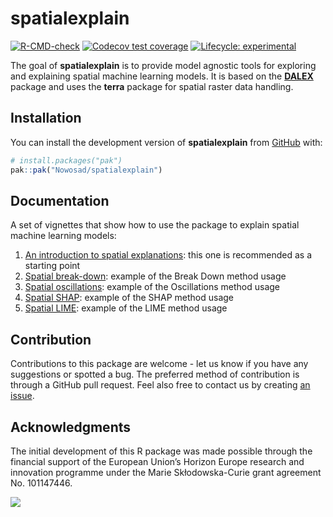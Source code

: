 
<!-- README.md is generated from README.Rmd. Please edit that file -->

# spatialexplain

<!-- badges: start -->

[![R-CMD-check](https://github.com/Nowosad/spatialexplain/workflows/R-CMD-check/badge.svg)](https://github.com/Nowosad/spatialexplain/actions/)
[![Codecov test
coverage](https://codecov.io/gh/Nowosad/spatialexplain/graph/badge.svg)](https://app.codecov.io/gh/Nowosad/spatialexplain)
[![Lifecycle:
experimental](https://img.shields.io/badge/lifecycle-experimental-orange.svg)](https://lifecycle.r-lib.org/articles/stages.html#experimental)
<!-- badges: end -->

The goal of **spatialexplain** is to provide model agnostic tools for
exploring and explaining spatial machine learning models. It is based on
the [**DALEX**](https://modeloriented.github.io/DALEX/) package and uses
the **terra** package for spatial raster data handling.

## Installation

You can install the development version of **spatialexplain** from
[GitHub](https://github.com/) with:

``` r
# install.packages("pak")
pak::pak("Nowosad/spatialexplain")
```

## Documentation

A set of vignettes that show how to use the package to explain spatial
machine learning models:

1.  [An introduction to spatial
    explanations](https://nowosad.github.io/spatialexplain/articles/An-introduction-to-spatial-explanations.html):
    this one is recommended as a starting point
2.  [Spatial
    break-down](https://nowosad.github.io/spatialexplain/articles/Spatial-break-down.html):
    example of the Break Down method usage
3.  [Spatial
    oscillations](https://nowosad.github.io/spatialexplain/articles/Spatial-oscillations.html):
    example of the Oscillations method usage
4.  [Spatial
    SHAP](https://nowosad.github.io/spatialexplain/articles/Spatial-SHAP.html):
    example of the SHAP method usage
5.  [Spatial
    LIME](https://nowosad.github.io/spatialexplain/articles/Spatial-LIME.html):
    example of the LIME method usage

## Contribution

Contributions to this package are welcome - let us know if you have any
suggestions or spotted a bug. The preferred method of contribution is
through a GitHub pull request. Feel also free to contact us by creating
[an issue](https://github.com/nowosad/spatialexplain/issues).

## Acknowledgments

The initial development of this R package was made possible through the
financial support of the European Union’s Horizon Europe research and
innovation programme under the Marie Skłodowska-Curie grant agreement
No. 101147446.

![](https://rea.ec.europa.eu/sites/default/files/styles/oe_theme_medium_2x_no_crop/public/2021-04/EN-Funded%20by%20the%20EU-POS.jpg?itok=Qx-y2s5d)
